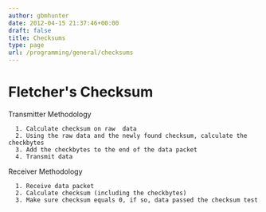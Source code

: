 ```yaml
---
author: gbmhunter
date: 2012-04-15 21:37:46+00:00
draft: false
title: Checksums
type: page
url: /programming/general/checksums
---
```


# Fletcher's Checksum


Transmitter Methodology



	  1. Calculate checksum on raw  data
	  2. Using the raw data and the newly found checksum, calculate the checkbytes
	  3. Add the checkbytes to the end of the data packet
	  4. Transmit data

Receiver Methodology

	  1. Receive data packet
	  2. Calculate checksum (including the checkbytes)
	  3. Make sure checksum equals 0, if so, data passed the checksum test

